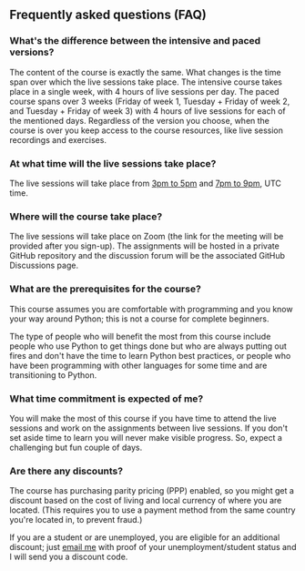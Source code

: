 ## Frequently asked questions (FAQ)

### What's the difference between the intensive and paced versions?

The content of the course is exactly the same.
What changes is the time span over which the live sessions take place.
The intensive course takes place in a single week, with 4 hours of live sessions per day.
The paced course spans over 3 weeks (Friday of week 1, Tuesday + Friday of week 2, and Tuesday + Friday of week 3) with 4 hours of live sessions for each of the mentioned days.
Regardless of the version you choose, when the course is over you keep access to the course resources, like live session recordings and exercises.


### At what time will the live sessions take place?

The live sessions will take place from [3pm to 5pm](https://www.worldtimebuddy.com/event?lid=100&h=100&sts=29056320&sln=15-17&a=preview "Follow the link to check the time in your own time zone.") and [7pm to 9pm](https://www.worldtimebuddy.com/event?lid=100&h=100&sts=29056320&sln=19-21&a=preview "Follow the link to check the time in your own time zone."), UTC time.


### Where will the course take place?

The live sessions will take place on Zoom (the link for the meeting will be provided after you sign-up).
The assignments will be hosted in a private GitHub repository and the discussion forum will be the associated GitHub Discussions page.


### What are the prerequisites for the course?

This course assumes you are comfortable with programming and you know your way around Python; this is not a course for complete beginners.

The type of people who will benefit the most from this course include people who use Python to get things done but who are always putting out fires and don't have the time to learn Python best practices, or people who have been programming with other languages for some time and are transitioning to Python.


### What time commitment is expected of me?

You will make the most of this course if you have time to attend the live sessions and work on the assignments between live sessions.
If you don't set aside time to learn you will never make visible progress.
So, expect a challenging but fun couple of days.


### Are there any discounts?

The course has purchasing parity pricing (PPP) enabled, so you might get a discount based on the cost of living and local currency of where you are located.
(This requires you to use a payment method from the same country you're located in, to prevent fraud.)

If you are a student or are unemployed, you are eligible for an additional discount; just [email me](mailto:rodrigo@mathspp.com) with proof of your unemployment/student status and I will send you a discount code.
